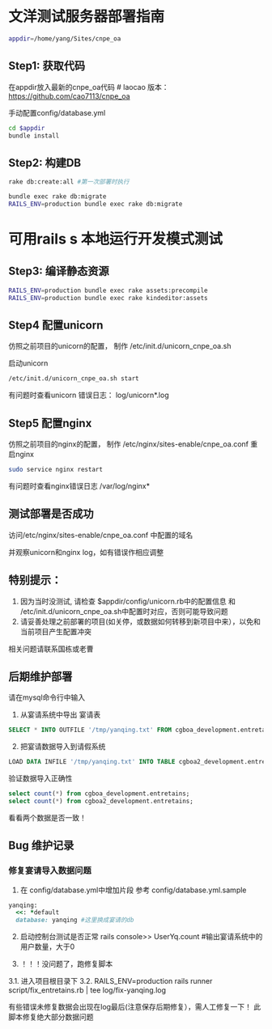 # 文洋测试服务器部署指南

```bash
appdir=/home/yang/Sites/cnpe_oa
```

## Step1: 获取代码

在appdir放入最新的cnpe_oa代码 # laocao 版本： https://github.com/cao7113/cnpe_oa

手动配置config/database.yml 

```bash
cd $appdir
bundle install
```

## Step2: 构建DB

```bash
rake db:create:all #第一次部署时执行

bundle exec rake db:migrate
RAILS_ENV=production bundle exec rake db:migrate
```

# 可用rails s 本地运行开发模式测试

## Step3: 编译静态资源

```bash
RAILS_ENV=production bundle exec rake assets:precompile
RAILS_ENV=production bundle exec rake kindeditor:assets
```

## Step4 配置unicorn

仿照之前项目的unicorn的配置， 制作 /etc/init.d/unicorn_cnpe_oa.sh

启动unicorn

```bash
/etc/init.d/unicorn_cnpe_oa.sh start
```

有问题时查看unicorn 错误日志： log/unicorn*.log

## Step5 配置nginx

仿照之前项目的nginx的配置， 制作 /etc/nginx/sites-enable/cnpe_oa.conf
重启nginx  

```bash
sudo service nginx restart
```

有问题时查看nginx错误日志 /var/log/nginx*

## 测试部署是否成功

访问/etc/nginx/sites-enable/cnpe_oa.conf 中配置的域名

并观察unicorn和nginx log，如有错误作相应调整

## 特别提示：

1. 因为当时没测试, 请检查 $appdir/config/unicorn.rb中的配置信息 和 /etc/init.d/unicorn_cnpe_oa.sh中配置时对应，否则可能导致问题  
2. 请妥善处理之前部署的项目(如关停，或数据如何转移到新项目中来），以免和当前项目产生配置冲突

相关问题请联系国栋或老曹


## 后期维护部署 

请在mysql命令行中输入

1. 从宴请系统中导出 宴请表

```sql
SELECT * INTO OUTFILE '/tmp/yanqing.txt' FROM cgboa_development.entretains;
```

2. 把宴请数据导入到请假系统

```sql
LOAD DATA INFILE '/tmp/yanqing.txt' INTO TABLE cgboa2_development.entretains;
```

验证数据导入正确性

```sql
select count(*) from cgboa_development.entretains;
select count(*) from cgboa2_development.entretains;
```

看看两个数据是否一致！


## Bug 维护记录

### 修复宴请导入数据问题

1. 在 config/database.yml中增加片段 参考 config/database.yml.sample

```ruby
yanqing:
  <<: *default
  database: yanqing #这里换成宴请的db
```

2. 启动控制台测试是否正常 
rails console>> UserYq.count #输出宴请系统中的用户数量，大于0

3. ！！！没问题了，跑修复脚本

3.1. 进入项目根目录下
3.2. RAILS_ENV=production rails runner script/fix_entretains.rb | tee log/fix-yanqing.log

有些错误未修复数据会出现在log最后(注意保存后期修复），需人工修复一下！
此脚本修复绝大部分数据问题
